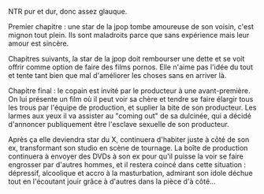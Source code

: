 NTR pur et dur, donc assez glauque.

Premier chapitre : une star de la jpop tombe amoureuse de son voisin, c'est mignon tout plein. Ils sont maladroits parce que sans expérience mais leur amour est sincère.

Chapitres suivants, la star de la jpop doit rembourser une dette et se voit offrir comme option de faire des films pornos. Elle n'aime pas l'idée du tout et tente tant bien que mal d'améliorer les choses sans en arriver là.

Chapitre final : le copain est invité par le producteur à une avant-première. On lui présente un film où il peut voir sa chère et tendre se faire élargir tous les trous par l'équipe de production, et suplier la bite de son producteur. Les larmes aux yeux il va assister au "coming out" de sa dulcinée, qui a décidé d'annoncer publiquement être l'esclave sexuelle de son producteur. 

Après ça elle deviendra star du X, continuera d'habiter juste à côté de son ex, transformant son studio en scène de tournage. La boîte de production continuera à envoyer des DVDs à son ex pour qu'il puisse la voir se faire engrosser par d'autres hommes, et il restera coincé dans cette situation : dépressif, alcoolique et accro à la masturbation, admirant son idole déchue tout en l'écoutant jouir grâce à d'autres dans la pièce d'à côté...